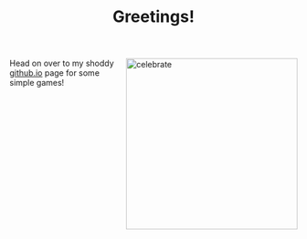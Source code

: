 <header>

<!--
  <<< Author notes: Course header >>>
  Include a 1280×640 image, course title in sentence case, and a concise description in emphasis.
  In your repository settings: enable template repository, add your 1280×640 social image, auto delete head branches.
  Add your open source license, GitHub uses MIT license.
-->

# Greetings!

</header>

<!--
  <<< Author notes: Finish >>>
  Review what we learned, ask for feedback, provide next steps.
-->

<img src=https://octodex.github.com/images/constructocat2.jpg alt=celebrate width=300 align=right>

Head on over to my shoddy [github.io](https://oyeinyalowda.github.io/literate-enigma/) page for some simple games!

<footer>

<!--
  <<< Author notes: Footer >>>
  Add a link to get support, GitHub status page, code of conduct, license link.
-->

</footer>
